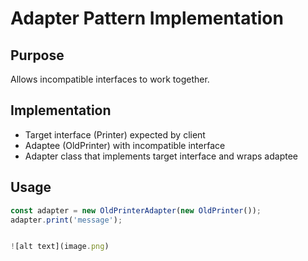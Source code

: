 # Adapter Pattern Implementation

## Purpose
Allows incompatible interfaces to work together.

## Implementation
- Target interface (Printer) expected by client
- Adaptee (OldPrinter) with incompatible interface
- Adapter class that implements target interface and wraps adaptee

## Usage
```typescript
const adapter = new OldPrinterAdapter(new OldPrinter());
adapter.print('message');


![alt text](image.png)